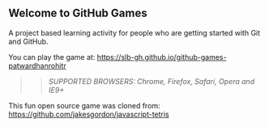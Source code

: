 ## Welcome to GitHub Games

A project based learning activity for people who are getting started with Git and GitHub.

You can play the game at: https://slb-gh.github.io/github-games-patwardhanrohitr

>> _*SUPPORTED BROWSERS*: Chrome, Firefox, Safari, Opera and IE9+_

This fun open source game was cloned from: https://github.com/jakesgordon/javascript-tetris
